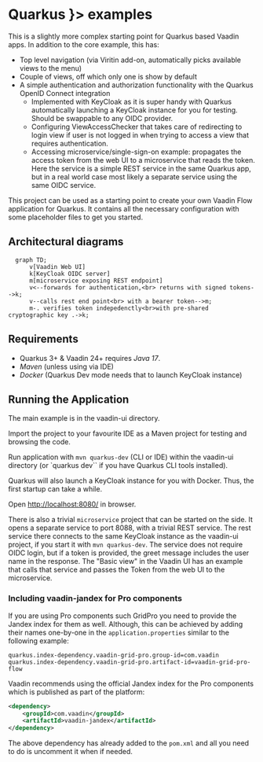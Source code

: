 # Quarkus }> examples

This is a slightly more complex starting point for Quarkus based Vaadin apps. In addition to the core example, this has:

 * Top level navigation (via Viritin add-on, automatically picks available views to the menu)
 * Couple of views, off which only one is show by default
 * A simple authentication and authorization functionality with the Quarkus OpenID Connect integration
   * Implemented with KeyCloak as it is super handy with Quarkus automatically launching a KeyCloak instance for you for testing. Should be swappable to any OIDC provider.
   * Configuring ViewAccessChecker that takes care of redirecting to login view if user is not logged in when trying to access a view that requires authentication.
   * Accessing microservice/single-sign-on example: propagates the access token from the web UI to a microservice that reads the token. Here the service is a simple REST service in the same Quarkus app, but in a real world case most likely a separate service using the same OIDC service.

This project can be used as a starting point to create your own Vaadin Flow application for Quarkus. It contains all the necessary configuration with some placeholder files to get you started.

## Architectural diagrams

```mermaid
  graph TD;
      v[Vaadin Web UI]
      k[KeyCloak OIDC server]
      m[microservice exposing REST endpoint]
      v<--forwards for authentication,<br> returns with signed tokens-->k;
      v--calls rest end point<br> with a bearer token-->m;
      m-. verifies token indepedenctly<br>with pre-shared cryptographic key .->k;
```



## Requirements

 * Quarkus 3+ & Vaadin 24+ requires *Java 17*.
 * *Maven* (unless using via IDE)
 * *Docker* (Quarkus Dev mode needs that to launch KeyCloak instance)

## Running the Application

The main example is in the vaadin-ui directory.

Import the project to your favourite IDE as a Maven project for testing and browsing the code.

Run application with `mvn quarkus-dev` (CLI or IDE) within the vaadin-ui directory (or `quarkus dev`` if you have Quarkus CLI tools installed).

Quarkus will also launch a KeyCloak instance for you with Docker. Thus, the first startup can take a while.

Open [http://localhost:8080/](http://localhost:8080/) in browser.

There is also a trivial `microservice` project that can be started on the side. It opens a separate service to port 8088, with a trivial REST service. The rest service there connects to the same KeyCloak instance as the vaadin-ui project, if you start it with `mvn quarkus-dev`. The service does not require OIDC login, but if a token is provided, the greet message includes the user name in the response. The "Basic view" in the Vaadin UI has an example that calls that service and passes the Token from the web UI to the microservice.


### Including vaadin-jandex for Pro components

If you are using Pro components such GridPro you need to provide the Jandex index for them as well. 
Although, this can be achieved by adding their names one-by-one in the `application.properties` similar to the following example:
```properties
quarkus.index-dependency.vaadin-grid-pro.group-id=com.vaadin
quarkus.index-dependency.vaadin-grid-pro.artifact-id=vaadin-grid-pro-flow
```
Vaadin recommends using the official Jandex index for the Pro components which is published as part of the platform:
```xml
<dependency>
    <groupId>com.vaadin</groupId>
    <artifactId>vaadin-jandex</artifactId>
</dependency>
```
The above dependency has already added to the `pom.xml` and all you need to do is uncomment it when if needed. 
